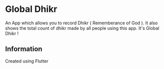 # Global Dhikr

An App which allows you to record Dhikr ( Rememberance of God ).
It also shows the total count of dhikr made by all people using this app.
It's Global Dhikr !

## Information

Created using Flutter


